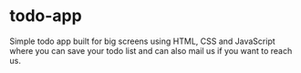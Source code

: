 # todo-app
Simple todo app built for big screens using HTML, CSS and JavaScript where you can save your todo list and can also mail us if you want to reach us.
